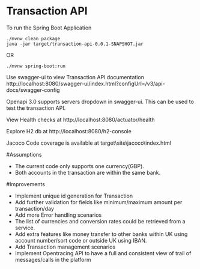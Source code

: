 # Transaction API

To run the Spring Boot Application
```
./mvnw clean package
java -jar target/transaction-api-0.0.1-SNAPSHOT.jar
```
OR
```
./mvnw spring-boot:run
```
Use swagger-ui to view Transaction API documentation 
http://localhost:8080/swagger-ui/index.html?configUrl=/v3/api-docs/swagger-config

Openapi 3.0 supports servers dropdown in swagger-ui. This can be used to test the transaction API.

View Health checks at
http://localhost:8080/actuator/health

Explore H2 db at
http://localhost:8080/h2-console

Jacoco Code coverage is available at target\site\jacoco\index.html

#Assumptions
* The current code only supports one currency(GBP). 
* Both accounts in the transaction are within the same bank.

#Improvements
* Implement unique id generation for Transaction
* Add further validation for fields like minimum/maximum amount per transaction/day 
* Add more Error handling scenarios
* The list of currencies and conversion rates could be retrieved from a service. 
* Add extra features like money transfer to other banks within UK using account number/sort code or outside UK using IBAN. 
* Add Transaction management scenarios 
* Implement Opentracing API to have a full and consistent view of trail of messages/calls in the platform



